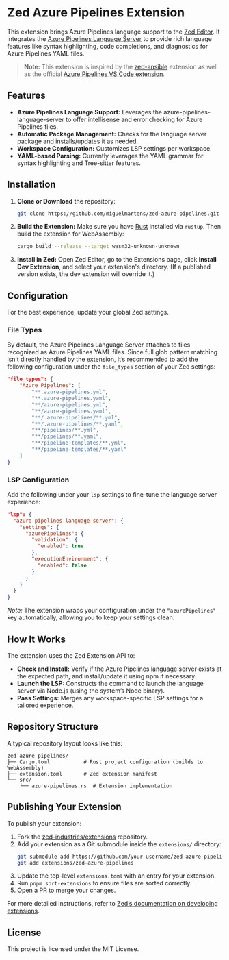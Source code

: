 # Zed Azure Pipelines Extension

This extension brings Azure Pipelines language support to the [Zed Editor](https://zed.dev/). It integrates the [Azure Pipelines Language Server](https://www.npmjs.com/package/azure-pipelines-language-server) to provide rich language features like syntax highlighting, code completions, and diagnostics for Azure Pipelines YAML files.

> **Note:** This extension is inspired by the [zed-ansible](https://github.com/kartikvashistha/zed-ansible/tree/main) extension as well as the official [Azure Pipelines VS Code extension](https://github.com/Microsoft/azure-pipelines-vscode).

## Features

- **Azure Pipelines Language Support:** Leverages the azure-pipelines-language-server to offer intellisense and error checking for Azure Pipelines files.
- **Automatic Package Management:** Checks for the language server package and installs/updates it as needed.
- **Workspace Configuration:** Customizes LSP settings per workspace.
- **YAML-based Parsing:** Currently leverages the YAML grammar for syntax highlighting and Tree-sitter features.

## Installation

1. **Clone or Download** the repository:
   ```sh
   git clone https://github.com/miguelmartens/zed-azure-pipelines.git
   ```
2. **Build the Extension:**
   Make sure you have [Rust](https://www.rust-lang.org/tools/install) installed via `rustup`. Then build the extension for WebAssembly:
   ```sh
   cargo build --release --target wasm32-unknown-unknown
   ```
3. **Install in Zed:**
   Open Zed Editor, go to the Extensions page, click **Install Dev Extension**, and select your extension's directory. (If a published version exists, the dev extension will override it.)

## Configuration

For the best experience, update your global Zed settings.

### File Types

By default, the Azure Pipelines Language Server attaches to files recognized as Azure Pipelines YAML files. Since full glob pattern matching isn’t directly handled by the extension, it’s recommended to add the following configuration under the `file_types` section of your Zed settings:

```json
"file_types": {
    "Azure Pipelines": [
        "**.azure-pipelines.yml",
        "**.azure-pipelines.yaml",
        "**/azure-pipelines.yml",
        "**/azure-pipelines.yaml",
        "**/.azure-pipelines/**.yml",
        "**/.azure-pipelines/**.yaml",
        "**/pipelines/**.yml",
        "**/pipelines/**.yaml",
        "**/pipeline-templates/**.yml",
        "**/pipeline-templates/**.yaml"
    ]
}
```

### LSP Configuration

Add the following under your `lsp` settings to fine-tune the language server experience:

```json
"lsp": {
  "azure-pipelines-language-server": {
    "settings": {
      "azurePipelines": {
        "validation": {
          "enabled": true
        },
        "executionEnvironment": {
          "enabled": false
        }
      }
    }
  }
}
```

*Note:* The extension wraps your configuration under the `"azurePipelines"` key automatically, allowing you to keep your settings clean.

## How It Works

The extension uses the Zed Extension API to:
- **Check and Install:** Verify if the Azure Pipelines language server exists at the expected path, and install/update it using npm if necessary.
- **Launch the LSP:** Constructs the command to launch the language server via Node.js (using the system’s Node binary).
- **Pass Settings:** Merges any workspace-specific LSP settings for a tailored experience.

## Repository Structure

A typical repository layout looks like this:

```
zed-azure-pipelines/
├── Cargo.toml           # Rust project configuration (builds to WebAssembly)
├── extension.toml       # Zed extension manifest
└── src/
    └── azure-pipelines.rs  # Extension implementation
```

## Publishing Your Extension

To publish your extension:
1. Fork the [zed-industries/extensions](https://github.com/zed-industries/extensions) repository.
2. Add your extension as a Git submodule inside the `extensions/` directory:
   ```sh
   git submodule add https://github.com/your-username/zed-azure-pipelines.git extensions/zed-azure-pipelines
   git add extensions/zed-azure-pipelines
   ```
3. Update the top-level `extensions.toml` with an entry for your extension.
4. Run `pnpm sort-extensions` to ensure files are sorted correctly.
5. Open a PR to merge your changes.

For more detailed instructions, refer to [Zed’s documentation on developing extensions](https://zed.dev/docs/extensions/).

## License

This project is licensed under the MIT License.

